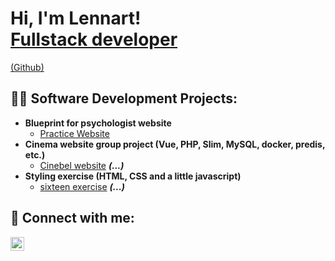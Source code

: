 <h1>Hi, I'm Lennart! <br/><a href="https://www.linkedin.com/in/lennart-verschelden-801a0b224">Fullstack developer</a></h1><a href="https://github.com/lennart99v">(Github)</a>

<h2>👨‍💻 Software Development Projects:</h2>

- <b>Blueprint for psychologist website</b>
  - [Practice Website](https://github.com/lennart99v/praktijk-website)
- <b>Cinema website group project (Vue, PHP, Slim, MySQL, docker, predis, etc.)</b>
  - [Cinebel website](https://github.com/cinema-eindwerk/Cinebel) <b><i>(...)</b></i>
- <b>Styling exercise (HTML, CSS and a little javascript)</b>
  - [sixteen exercise](https://github.com/syntra-mvl-vdofs2122/sixteen---css-exercise-lennart99v) <b><i>(...)</b></i>


<h2> 🤳 Connect with me:</h2>

[<img align="left" alt="JoshMadakor | LinkedIn" width="22px" src="https://cdn.jsdelivr.net/npm/simple-icons@v3/icons/linkedin.svg" />][linkedin]



[linkedin]: https://linkedin.com/in/lennart-verschelden-801a0b224

<!--
**lennart99v/lennart99v** is a ✨ _special_ ✨ repository because its `README.md` (this file) appears on your GitHub profile.

Here are some ideas to get you started:

- 🔭 I’m currently working on ...
- 🌱 I’m currently learning ...
- 👯 I’m looking to collaborate on ...
- 🤔 I’m looking for help with ...
- 💬 Ask me about ...
- 📫 How to reach me: ...
- 😄 Pronouns: ...
- ⚡ Fun fact: ...
-->
